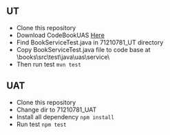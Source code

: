 ## UT
- Clone this repository
- Download CodeBookUAS [Here](https://bit.ly/codeBookUAS)
- Find BookServiceTest.java in 71210781_UT directory
- Copy BookServiceTest.java file to code base at \books\src\test\java\uas\service\
- Then run test ```mvn test```

## UAT
- Clone this repository
- Change dir to 71210781_UAT
- Install all dependency ```npm install```
- Run test ```npm test```
